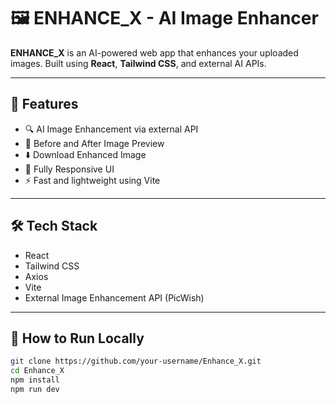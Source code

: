 # 🖼️ ENHANCE_X - AI Image Enhancer

**ENHANCE_X** is an AI-powered web app that enhances your uploaded images. Built using **React**, **Tailwind CSS**, and external AI APIs.

---

## 🚀 Features

- 🔍 AI Image Enhancement via external API
- 🎨 Before and After Image Preview
- ⬇️ Download Enhanced Image
- 📱 Fully Responsive UI
- ⚡ Fast and lightweight using Vite

---

## 🛠️ Tech Stack

- React
- Tailwind CSS
- Axios
- Vite
- External Image Enhancement API (PicWish)

---

## 🧪 How to Run Locally

```bash
git clone https://github.com/your-username/Enhance_X.git
cd Enhance_X
npm install
npm run dev
